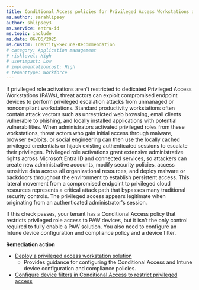 ```yaml
---
title: Conditional Access policies for Privileged Access Workstations are configured  
ms.author: sarahlipsey
author: shlipsey3
ms.service: entra-id
ms.topic: include
ms.date: 06/06/2025
ms.custom: Identity-Secure-Recommendation
# category: Application management
# risklevel: High
# userimpact: Low
# implementationcost: High
# tenanttype: Workforce
---
```

If privileged role activations aren't restricted to dedicated Privileged Access Workstations (PAWs), threat actors can exploit compromised endpoint devices to perform privileged escalation attacks from unmanaged or noncompliant workstations. Standard productivity workstations often contain attack vectors such as unrestricted web browsing, email clients vulnerable to phishing, and locally installed applications with potential vulnerabilities. When administrators activated privileged roles from these workstations, threat actors who gain initial access through malware, browser exploits, or social engineering can then use the locally cached privileged credentials or hijack existing authenticated sessions to escalate their privileges. Privileged role activations grant extensive administrative rights across Microsoft Entra ID and connected services, so attackers can create new administrative accounts, modify security policies, access sensitive data across all organizational resources, and deploy malware or backdoors throughout the environment to establish persistent access. This lateral movement from a compromised endpoint to privileged cloud resources represents a critical attack path that bypasses many traditional security controls. The privileged access appears legitimate when originating from an authenticated administrator's session.

If this check passes, your tenant has a Conditional Access policy that restricts privileged role access to PAW devices, but it isn't the only control required to fully enable a PAW solution. You also need to configure an Intune device configuration and compliance policy and a device filter.

**Remediation action**

- [Deploy a privileged access workstation solution](/security/privileged-access-workstations/privileged-access-deployment)
    - Provides guidance for configuring the Conditional Access and Intune device configuration and compliance policies.
- [Configure device filters in Conditional Access to restrict privileged access](../../identity/conditional-access/concept-condition-filters-for-devices.md)
